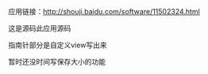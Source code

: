 应用链接：http://shouji.baidu.com/software/11502324.html

这是源码此应用源码

指南针部分是自定义view写出来

暂时还没时间写保存大小的功能

## 
